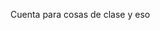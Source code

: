 Cuenta para cosas de clase y eso
<!-- nvm La cuenta principal es [@MarcZX100](https://github.com/marczx100)-->

<!---
marcjaengarrido/marcjaengarrido is a ✨ special ✨ repository because its `README.md` (this file) appears on your GitHub profile.
You can click the Preview link to take a look at your changes.
--->
